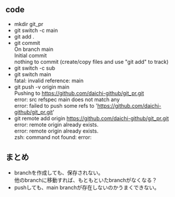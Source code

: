 ## code
- mkdir git_pr
- git switch -c main
- git add .
- git commit  
On branch main  
Initial commit  
nothing to commit (create/copy files and use "git add" to track)  
- git switch -c sub
- git switch main  
  fatal: invalid reference: main
- git push -v origin main  
Pushing to https://github.com/daichi-github/git_pr.git  
error: src refspec main does not match any  
error: failed to push some refs to 'https://github.com/daichi-github/git_pr.git'  
- git remote add origin https://github.com/daichi-github/git_pr.git  
error: remote origin already exists.  
error: remote origin already exists.  
zsh: command not found: error:  

## まとめ
- branchを作成しても、保存されない。  
他のbranchに移動すれば、もともといたbranchがなくなる？
- pushしても、main branchが存在しないのかうまくできない。  
